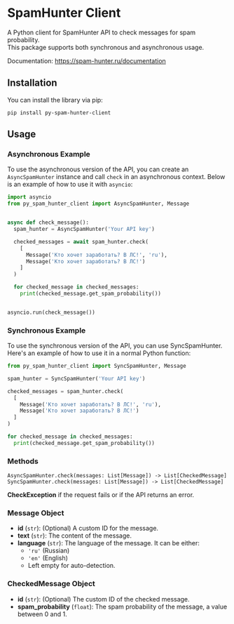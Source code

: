 # SpamHunter Client

A Python client for SpamHunter API to check messages for spam probability.<br>This package supports both synchronous and asynchronous usage.

Documentation: https://spam-hunter.ru/documentation

## Installation

You can install the library via pip:

`pip install py-spam-hunter-client`

## Usage

### Asynchronous Example

To use the asynchronous version of the API, you can create an `AsyncSpamHunter` instance and call `check` in an asynchronous context. Below is an example of how to use it with `asyncio`:

```python
import asyncio
from py_spam_hunter_client import AsyncSpamHunter, Message


async def check_message():
  spam_hunter = AsyncSpamHunter('Your API key')

  checked_messages = await spam_hunter.check(
    [
      Message('Кто хочет заработать? В ЛС!', 'ru'),
      Message('Кто хочет заработать? В ЛС!')
    ]
  )

  for checked_message in checked_messages:
    print(checked_message.get_spam_probability())


asyncio.run(check_message())
```

### Synchronous Example
To use the synchronous version of the API, you can use SyncSpamHunter. Here's an example of how to use it in a normal Python function:

```python
from py_spam_hunter_client import SyncSpamHunter, Message

spam_hunter = SyncSpamHunter('Your API key')

checked_messages = spam_hunter.check(
  [
    Message('Кто хочет заработать? В ЛС!', 'ru'),
    Message('Кто хочет заработать? В ЛС!')
  ]
)

for checked_message in checked_messages:
  print(checked_message.get_spam_probability())
```
    

### Methods
`AsyncSpamHunter.check(messages: List[Message]) -> List[CheckedMessage]`<br>`SyncSpamHunter.check(messages: List[Message]) -> List[CheckedMessage]`

**CheckException** if the request fails or if the API returns an error.

### Message Object

- **id** (`str`): (Optional) A custom ID for the message.
- **text** (`str`): The content of the message.
- **language** (`str`): The language of the message. It can be either:
  - `'ru'` (Russian)
  - `'en'` (English)
  - Left empty for auto-detection.

### CheckedMessage Object

- **id** (`str`): (Optional) The custom ID of the checked message.
- **spam_probability** (`float`): The spam probability of the message, a value between 0 and 1.

